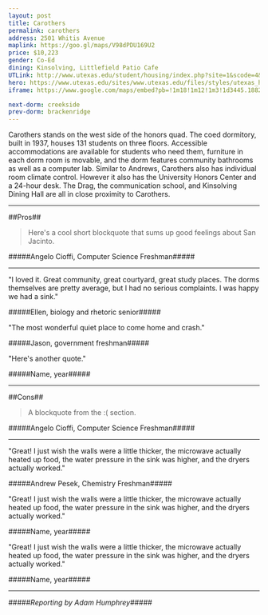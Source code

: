 ```yaml
---
layout: post
title: Carothers
permalink: carothers
address: 2501 Whitis Avenue
maplink: https://goo.gl/maps/V98dPDU169U2
price: $10,223
gender: Co-Ed
dining: Kinsolving, Littlefield Patio Cafe
UTLink: http://www.utexas.edu/student/housing/index.php?site=1&scode=4&id=152
hero: https://www.utexas.edu/sites/www.utexas.edu/files/styles/utexas_hero_photo_image/public/hero-photos/maincampus_hero.jpg?itok=i1E3qQY4
iframe: https://www.google.com/maps/embed?pb=!1m18!1m12!1m3!1d3445.1882895012627!2d-97.74228598487593!3d30.2887009139473!2m3!1f0!2f0!3f0!3m2!1i1024!2i768!4f13.1!3m3!1m2!1s0x8644b582c1060bb5%3A0x5a993db9b480671b!2sCarothers+Dormitory%2C+2501+Whitis+Ave%2C+Austin%2C+TX+78705!5e0!3m2!1sen!2sus!4v1472585093024 

next-dorm: creekside
prev-dorm: brackenridge
---
```


Carothers stands on the west side of the honors quad. The coed dormitory, built in 1937, houses 131 students on three floors. Accessible accommodations are available for students who need them, furniture in each dorm room is movable, and the dorm features community bathrooms as well as a computer lab. Similar to Andrews, Carothers also has individual room climate control. However it also has the University Honors Center and a 24-hour desk. The Drag, the communication school, and Kinsolving Dining Hall are all in close proximity to Carothers.

---

##Pros##

> Here's a cool short blockquote that sums up good feelings about San Jacinto.

#####Angelo Cioffi, Computer Science Freshman#####

---

"I loved it. Great community, great courtyard, great study places. The dorms themselves are pretty average, but I had no serious complaints. I was happy we had a sink." 

#####Ellen, biology and rhetoric senior#####

"The most wonderful quiet place to come home and crash."

#####Jason, government freshman#####

"Here's another quote."

#####Name, year#####

---

##Cons##

> A blockquote from the :( section.

#####Angelo Cioffi, Computer Science Freshman#####

---

"Great! I just wish the walls were a little thicker, the microwave actually heated up food, the water pressure in the sink was higher, and the dryers actually worked."

#####Andrew Pesek, Chemistry Freshman#####

"Great! I just wish the walls were a little thicker, the microwave actually heated up food, the water pressure in the sink was higher, and the dryers actually worked."

#####Name, year#####

"Great! I just wish the walls were a little thicker, the microwave actually heated up food, the water pressure in the sink was higher, and the dryers actually worked."

#####Name, year#####

---

#####_Reporting by Adam Humphrey_#####